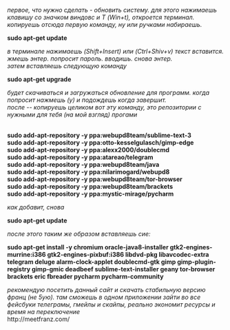 <i>первое, что нужно сделать - обновить систему. для этого нажимаешь клавишу со значком виндовс и Т (Win+t),  откроется терминал. копируешь отсюда первую команду, ну или ручками набираешь. </i><br><p>
<b>sudo apt-get update </b><br><p>
<i>в терминале нажимаешь (Shift+Insert) или (Ctrl+Shiv+v) текст вставится. жмешь энтер. попросит пароль. вводишь. снова энтер. </i><br>
<i> затем вставляешь следующую команду</i><br><p>
<b>sudo apt-get upgrade</b><br><p>
<i> будет скачиваться и загружаться обновление для программ. когда попросит нажмешь (y)  и подождешь когда завершит.<br>
после -- копируешь целиком вот эту команду, это репозитории с нужными для тебя (на мой взгляд) прогами</i><br><p>
<b><br>
  sudo add-apt-repository -y ppa:webupd8team/sublime-text-3<br>
  sudo add-apt-repository -y ppa:otto-kesselgulasch/gimp-edge<br>
  sudo add-apt-repository -y ppa:alexx2000/doublecmd<br>
  sudo add-apt-repository -y ppa:atareao/telegram<br>
  sudo add-apt-repository -y ppa:webupd8team/java<br>
  sudo add-apt-repository -y ppa:nilarimogard/webupd8<br> 
  sudo add-apt-repository -y ppa:webupd8team/tor-browser<br> 
  sudo add-apt-repository -y ppa:webupd8team/brackets<br> 
  sudo add-apt-repository -y ppa:mystic-mirage/pycharm</b><br><p>
<i> как добавит, снова</i><br><p>
<b>sudo apt-get update</b><br><p>
<i>после этого таким же образом вставляешь сие: </i><br>
<p>
<b>sudo apt-get install -y chromium oracle-java8-installer gtk2-engines-murrine:i386 gtk2-engines-pixbuf:i386 libdvd-pkg libavcodec-extra telegram deluge alarm-clock-applet doublecmd-gtk gimp gimp-plugin-registry gimp-gmic deadbeef sublime-text-installer geany tor-browser brackets eric fbreader  pycharm pycharm-community</b><br>
<p>
<i> рекомендую посетить данный сайт и скачать стабильную версию франц (не 5ую). там сможешь в одном приложении зайти во все фейсбуки телеграмы, гмейлы и скайпы, реально экономит ресурсы и время на переключение</i><br>
http://meetfranz.com/</b><br>

